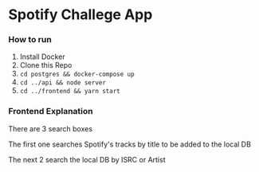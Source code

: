 # Spotify Challege App
### How to run
1. Install Docker
2. Clone this Repo
3. `cd postgres && docker-compose up`
4. `cd ../api && node server`
5. `cd ../frontend && yarn start`

### Frontend Explanation
<p>There are 3 search boxes</p>
<p>The first one searches Spotify's tracks by title to be added to the local DB</p>
<p>The next 2 search the local DB by ISRC or Artist</p>
